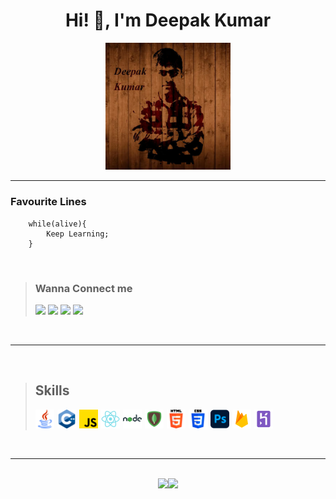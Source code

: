 <link rel="stylesheet" href="https://cdnjs.cloudflare.com/ajax/libs/font-awesome/6.0.0-beta3/css/all.min.css" integrity="sha512-Fo3rlrZj/k7ujTnHg4CGR2D7kSs0v4LLanw2qksYuRlEzO+tcaEPQogQ0KaoGN26/zrn20ImR1DfuLWnOo7aBA==" crossorigin="anonymous" referrerpolicy="no-referrer" />

<h1 align="center"> Hi! 👋,  I'm Deepak Kumar </h1>

<center><img src="./images/profile.jpg" width="200xp"></center>

---

### Favourite Lines
```
    while(alive){
        Keep Learning;
    }
```


<br/>

> ### Wanna Connect me
> [![](https://img.shields.io/badge/LinkedIn-0077B5?style=for-the-badge&logo=linkedin&logoColor=white)](https://www.linkedin.com/in/deepak-kumar-947a16202/ "LinkedIn Proflie") [![](https://img.shields.io/badge/Gmail-c71610?style=for-the-badge&logo=gmail&logoColor=white)](mailto:dk10112002@gmail.com "Gmail") [![](https://img.shields.io/badge/Twitter-dodgerblue?style=for-the-badge&logo=twitter&logoColor=white)](https://twitter.com/DeepakK04972519 "Twitter") [![](https://img.shields.io/badge/Instagram-5B51D8?style=for-the-badge&logo=instagram&logoColor=white)](https://www.instagram.com/_10_deepak/  "Instagram")

<br/>

---

<br/>

> ## Skills
> <img src="./images/java.png" height="30px" style="margin-right:5px"><img src="./images/c.png" height="30px" style="margin-right:5px"><img src="./images/js.png" height="30px" style="margin-right:5px"><img src="./images/react.png" height="30px" style="margin-right:5px"><img src="./images/nodejs.png" height="30px" style="margin-right:5px"><img src="./images/mongodb.png" height="30px" style="margin-right:5px"><img src="./images/html.png" height="30px" style="margin-right:5px"><img src="./images/css.png" height="30px" style="margin-right:5px"><img src="./images/photoshop.png" height="30px" style="margin-right:5px"><img src="./images/firebase.png" height="30px" style="margin-right:5px"><img src="./images/heroku.png" height="30px" style="margin-right:5px">


<br/>

---

<br/>

<center>
<img src="https://github-readme-stats.vercel.app/api?username=Deepak-Kumar201&show_icons=true&theme=radical&count_private=true"><img src="http://github-readme-streak-stats.herokuapp.com/?user=Deepak-Kumar201&theme=radical&date_format=M%20j%5B%2C%20Y%5D&hide_border=true">
</center>
